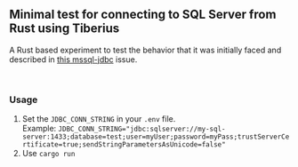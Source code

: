 ## Minimal test for connecting to SQL Server from Rust using Tiberius

A Rust based experiment to test the behavior that it was initially faced and described in [this mssql-jdbc](https://github.com/microsoft/mssql-jdbc/issues/2510) issue.

<br/>

### Usage

1. Set the `JDBC_CONN_STRING` in your `.env` file.<br/>
   Example: `JDBC_CONN_STRING="jdbc:sqlserver://my-sql-server:1433;database=test;user=myUser;password=myPass;trustServerCertificate=true;sendStringParametersAsUnicode=false"`
1. Use `cargo run`
